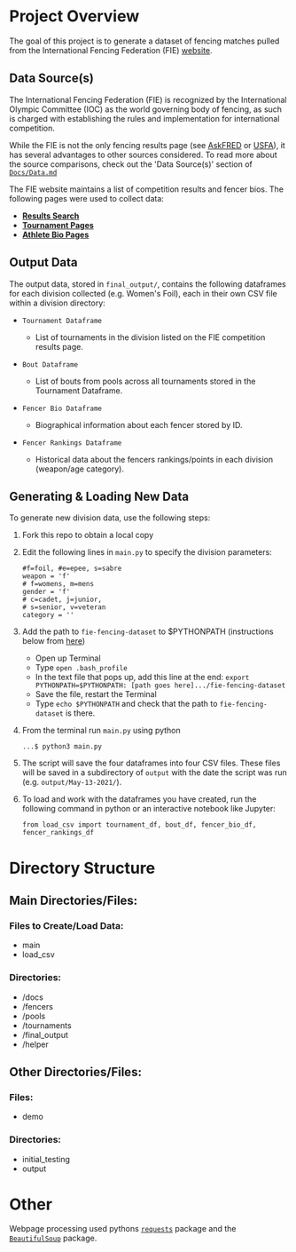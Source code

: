 # Project Overview

The goal of this project is to generate a dataset of fencing matches pulled from the International Fencing Federation (FIE) [website](fie.org).

## Data Source(s)

The International Fencing Federation (FIE) is recognized by the International Olympic Committee (IOC) as the world governing body of fencing, as such is charged with establishing the rules and implementation for international competition. 

While the FIE is not the only fencing results page (see [AskFRED](askfred.net) or [USFA](https://www.usafencing.org/natresults)), it has several advantages to other sources considered. To read more about the source comparisons, check out the 'Data Source(s)' section of [`Docs/Data.md`](https://github.com/amichaelsen/fie-fencing-dataset/blob/main/Docs/Data.md) 


The FIE website maintains a list of competition results and fencer bios. The following pages were used to collect data: 

* **[Results Search](https://fie.org/competitions)** 
* **[Tournament Pages](https://fie.org/competitions/2021/1073)** 
* **[Athlete Bio Pages](https://fie.org/athletes/16779)** 
   
## Output Data

The output data, stored in `final_output/`, contains the following dataframes for each division collected (e.g. Women's Foil), each in their own CSV file within a division directory: 

* `Tournament Dataframe`
    * List of tournaments in the division listed on the FIE competition results page. 

* `Bout Dataframe` 
    * List of bouts from pools across all tournaments stored in the Tournament Dataframe. 
  
* `Fencer Bio Dataframe`
    * Biographical information about each fencer stored by ID. 
        

* `Fencer Rankings Dataframe`
    * Historical data about the fencers rankings/points in each division (weapon/age category). 


## Generating & Loading New Data

To generate new division data, use the following steps: 

1. Fork this repo to obtain a local copy 
2. Edit the following lines in `main.py` to specify the division parameters:
    ```
    #f=foil, #e=epee, s=sabre
    weapon = 'f' 
    # f=womens, m=mens
    gender = 'f'
    # c=cadet, j=junior, 
    # s=senior, v=veteran
    category = ''
    ```
3. Add the path to `fie-fencing-dataset` to $PYTHONPATH (instructions below from [here](https://stackoverflow.com/questions/3402168/permanently-add-a-directory-to-pythonpath))
    * Open up Terminal
    * Type `open .bash_profile`
    * In the text file that pops up, add this line at the end: 
    `export PYTHONPATH=$PYTHONPATH: [path goes here].../fie-fencing-dataset`
    * Save the file, restart the Terminal
    * Type `echo $PYTHONPATH` and check that the path to `fie-fencing-dataset` is there.
4. From the terminal run `main.py` using python
    ```
    ...$ python3 main.py 
    ```
5. The script will save the four dataframes into four CSV files. These files will be saved in a subdirectory of `output` with the date the script was run (e.g. `output/May-13-2021/`). 

6. To load and work with the dataframes you have created, run the following command in python or an interactive notebook like Jupyter:
    ```
    from load_csv import tournament_df, bout_df, fencer_bio_df, fencer_rankings_df
    ```

# Directory Structure

## Main Directories/Files: 

### Files to Create/Load Data: 

* main
* load_csv 

### Directories:

* /docs 
    <!-- * Data
    * ExternalLinks
    * LabNotebook -->
* /fencers
    <!-- * fencer_scraping
    * generate_flag_dict -->
* /pools 
    <!-- * pool_data
    * pool_scrapings -->
* /tournaments
    <!-- * tournament_data
    * tournamnet_scraping -->
* /final_output
    <!-- * all_mens_foil
    * all_womens_foil  -->
* /helper
    <!-- * get_results
    * caching_methods
    * dataframe_columns
    * soup_scraping -->

## Other Directories/Files: 

### Files:

* demo 

### Directories: 

* initial_testing
* output 

# Other 

Webpage processing used pythons [`requests`](https://docs.python-requests.org/en/latest/user/quickstart/) package and the [`BeautifulSoup`](https://www.crummy.com/software/BeautifulSoup/bs4/doc/) package. 

